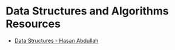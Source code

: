 # Data Structures and Algorithms Resources

- [Data Structures - Hasan Abdullah](https://github.com/hasancse91/data-structures)
